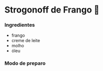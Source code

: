 # Strogonoff de Frango :chicken:

### Ingredientes

* frango
* creme de leite
* molho
* óleu

### Modo de preparo













